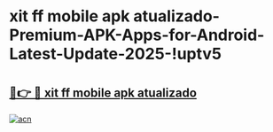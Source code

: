 # xit ff mobile apk atualizado-Premium-APK-Apps-for-Android-Latest-Update-2025-!uptv5

# <h2><a href="https://googleone.com">🔗👉 🔴 xit ff mobile apk atualizado</a></h2>

[![acn](https://github.com/user-attachments/assets/0f9c940e-d8b0-45ae-aac7-cd30a18b3e1c)](https://googleone.com)

